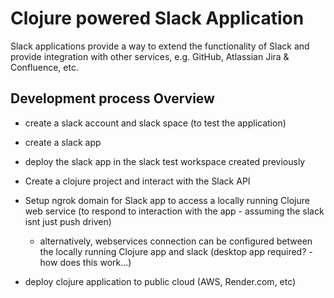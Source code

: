 # Clojure powered Slack Application

Slack applications provide a way to extend the functionality of Slack and provide integration with other services, e.g. GitHub, Atlassian Jira & Confluence, etc.


## Development process Overview

- create a slack account and slack space (to test the application)
- create a slack app 
- deploy the slack app in the slack test workspace created previously
- Create a clojure project and interact with the Slack API
- Setup ngrok domain for Slack app to access a locally running Clojure web service (to respond to interaction with the app - assuming the slack isnt just push driven) 
  - alternatively, webservices connection can be configured between the locally running Clojure app and slack (desktop app required? - how does this work...) 

- deploy clojure application to public cloud (AWS, Render.com, etc)

